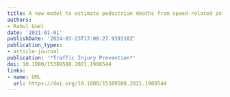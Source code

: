 ```yaml
---
title: A new model to estimate pedestrian deaths from speed-related interventions
authors:
- Rahul Goel
date: '2021-01-01'
publishDate: '2024-03-23T17:06:27.939110Z'
publication_types:
- article-journal
publication: '*Traffic Injury Prevention*'
doi: 10.1080/15389588.2021.1908544
links:
- name: URL
  url: https://doi.org/10.1080/15389588.2021.1908544
---
```

